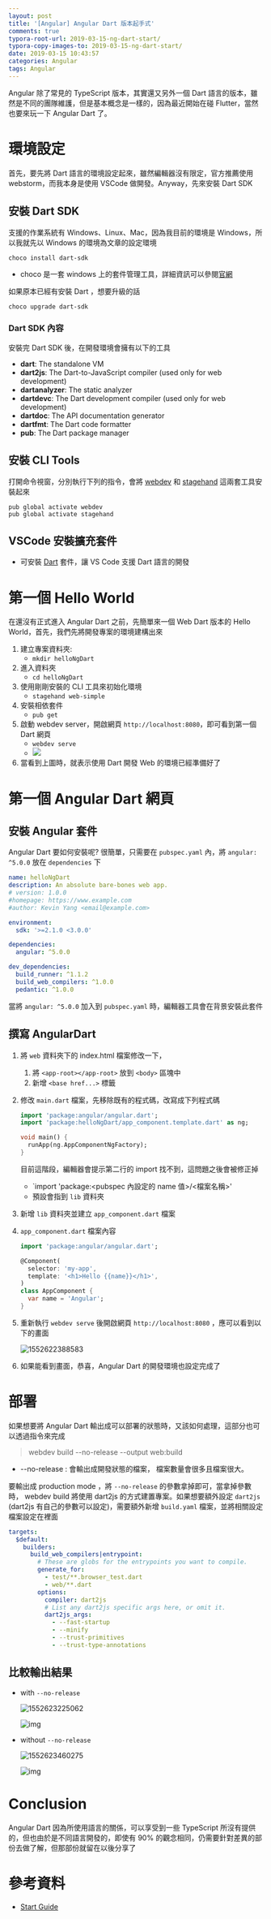```yaml
---
layout: post
title: '[Angular] Angular Dart 版本起手式'
comments: true
typora-root-url: 2019-03-15-ng-dart-start/
typora-copy-images-to: 2019-03-15-ng-dart-start/
date: 2019-03-15 10:43:57
categories: Angular
tags: Angular
---
```


Angular 除了常見的 TypeScript 版本，其實還又另外一個 Dart 語言的版本，雖然是不同的團隊維護，但是基本概念是一樣的，因為最近開始在碰 Flutter，當然也要來玩一下 Angular Dart 了。

<!-- more -->

# 環境設定

首先，要先將 Dart 語言的環境設定起來，雖然編輯器沒有限定，官方推薦使用 webstorm，而我本身是使用 VSCode 做開發。Anyway，先來安裝 Dart SDK

## 安裝 Dart SDK 

支援的作業系統有 Windows、Linux、Mac，因為我目前的環境是 Windows，所以我就先以 Windows 的環境為文章的設定環境

```
choco install dart-sdk
```

* choco 是一套 windows 上的套件管理工具，詳細資訊可以參閱[官網](https://chocolatey.org/)

如果原本已經有安裝 Dart ，想要升級的話

```
choco upgrade dart-sdk 
```

### Dart SDK 內容

安裝完 Dart SDK 後，在開發環境會擁有以下的工具

* **dart**: The standalone VM
* **dart2js**: The Dart-to-JavaScript compiler (used only for web development)
* **dartanalyzer**: The static analyzer
* **dartdevc**: The Dart development compiler (used only for web development)
* **dartdoc**: The API documentation generator
* **dartfmt**: The Dart code formatter
* **pub**: The Dart package manager



## 安裝 CLI Tools

打開命令視窗，分別執行下列的指令，會將 [webdev](https://webdev.dartlang.org/tools/webdev) 和 [stagehand](https://pub.dartlang.org/packages/stagehand) 這兩套工具安裝起來

```
pub global activate webdev
pub global activate stagehand
```



## VSCode 安裝擴充套件

* 可安裝 [Dart](<https://marketplace.visualstudio.com/items?itemName=Dart-Code.dart-code>) 套件，讓 VS Code 支援 Dart 語言的開發

# 第一個 Hello World

在還沒有正式進入 Angular Dart 之前，先簡單來一個 Web Dart 版本的  Hello World，首先，我們先將開發專案的環境建構出來

1. 建立專案資料夾: 
   * `mkdir helloNgDart`
2. 進入資料夾
   * `cd helloNgDart`
3. 使用剛剛安裝的 CLI 工具來初始化環境
   * `stagehand web-simple`
4. 安裝相依套件
   * `pub get`
5. 啟動 webdev server，開啟網頁 `http://localhost:8080`，即可看到第一個 Dart 網頁
   * `webdev serve`
   * ![](1552621088853.png)
6. 當看到上圖時，就表示使用 Dart 開發 Web 的環境已經準備好了



# 第一個 Angular Dart 網頁

## 安裝 Angular 套件

Angular Dart 要如何安裝呢? 很簡單，只需要在 `pubspec.yaml` 內，將 `angular: ^5.0.0` 放在 `dependencies` 下

```yaml
name: helloNgDart
description: An absolute bare-bones web app.
# version: 1.0.0
#homepage: https://www.example.com
#author: Kevin Yang <email@example.com>

environment:
  sdk: '>=2.1.0 <3.0.0'

dependencies:
  angular: ^5.0.0

dev_dependencies:
  build_runner: ^1.1.2
  build_web_compilers: ^1.0.0
  pedantic: ^1.0.0

```

當將 `angular: ^5.0.0` 加入到 `pubspec.yaml`  時，編輯器工具會在背景安裝此套件

## 撰寫 AngularDart

1. 將 `web` 資料夾下的  index.html 檔案修改一下，

   1. 將 `<app-root></app-root>` 放到 `<body>` 區塊中
   2. 新增 `<base href...>` 標籤

2. 修改 `main.dart` 檔案，先移除既有的程式碼，改寫成下列程式碼

   ```dart
   import 'package:angular/angular.dart';
   import 'package:helloNgDart/app_component.template.dart' as ng;
   
   void main() {
     runApp(ng.AppComponentNgFactory);
   }
   
   ```

   目前這階段，編輯器會提示第二行的 import  找不到，這問題之後會被修正掉

   * `import 'package:<pubspec 內設定的 name 值>/<檔案名稱>'
   * 預設會指到 `lib` 資料夾

3. 新增 `lib` 資料夾並建立 `app_component.dart` 檔案

4. `app_component.dart` 檔案內容

   ```dart
   import 'package:angular/angular.dart';
   
   @Component(
     selector: 'my-app',
     template: '<h1>Hello {{name}}</h1>',
   )
   class AppComponent {
     var name = 'Angular';
   }
   
   ```

5. 重新執行 `webdev serve`  後開啟網頁 `http://localhost:8080` ，應可以看到以下的畫面

   ![1552622388583](1552622388583.png)

6. 如果能看到畫面，恭喜，Angular Dart 的開發環境也設定完成了

# 部署

如果想要將 Angular Dart 輸出成可以部署的狀態時，又該如何處理，這部分也可以透過指令來完成

> webdev build --no-release --output web:build

* --no-release : 會輸出成開發狀態的檔案， 檔案數量會很多且檔案很大。

要輸出成 production mode ，將 `--no-release` 的參數拿掉即可，當拿掉參數時， webdev build 將使用 dart2js  的方式建置專案。如果想要額外設定 `dart2js` (dart2js 有自己的參數可以設定)，需要額外新增 `build.yaml` 檔案，並將相關設定檔案設定在裡面

```yaml
targets:
  $default:
    builders:
      build_web_compilers|entrypoint:
        # These are globs for the entrypoints you want to compile.
        generate_for:
          - test/**.browser_test.dart
          - web/**.dart
        options:
          compiler: dart2js
          # List any dart2js specific args here, or omit it.
          dart2js_args:
            - --fast-startup
            - --minify
            - --trust-primitives
            - --trust-type-annotations

```

##  比較輸出結果

* with `--no-release`

  ![1552623225062](1552623225062.png)

  ![img](SNAGHTML8bcf2ef.PNG)

* without  `--no-release`

  ![1552623460275](1552623460275.png)

  ![img](SNAGHTML8bf574d.PNG)



# Conclusion

Angular Dart 因為所使用語言的關係，可以享受到一些 TypeScript 所沒有提供的，但也由於是不同語言開發的，即使有 90% 的觀念相同，仍需要針對差異的部份去做了解，但那部份就留在以後分享了

# 參考資料

* [Start Guide](https://webdev.dartlang.org/guides/get-started)